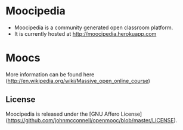 Moocipedia
========
* Moocipedia is a community generated open classroom platform.
* It is currently hosted at http://moocipedia.herokuapp.com

Moocs
=======
More information can be found here
(http://en.wikipedia.org/wiki/Massive_open_online_course)

License
-------
Moocipedia is released under the [GNU Affero License]
(https://github.com/johnmcconnell/openmooc/blob/master/LICENSE).
